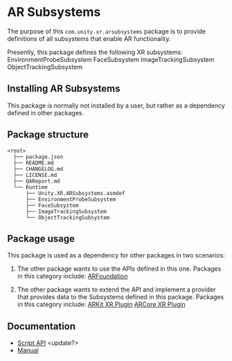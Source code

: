 # AR Subsystems

The purpose of this `com.unity.xr.arsubsystems` package is to provide definitions of all subsystems that enable AR functionality.

Presently, this package defines the following XR subsystems:
    EnvironmentProbeSubsystem
    FaceSubsystem
    ImageTrackingSubsystem
    ObjectTrackingSubsystem

## Installing AR Subsystems

This package is normally not installed by a user, but rather as a dependency defined in other packages.

## Package structure

```none
<root>
  ├── package.json
  ├── README.md
  ├── CHANGELOG.md
  ├── LICENSE.md
  ├── QAReport.md
  └── Runtime
      ├── Unity.XR.ARSubsystems.asmdef
      ├── EnvironmentProbeSubsystem
      ├── FaceSubsystem
      ├── ImageTrackingSubsystem
      └── ObjectTrackingSubsystem
```

## Package usage

This package is used as a dependency for other packages in two scenarios:

1. The other package wants to use the APIs defined in this one.  Packages in this category include:
[ARFoundation](https://docs.unity3d.com/Packages/com.unity.xr.arfoundation@1.0/)

1. The other package wants to extend the API and implement a provider that provides data to the Subsystems defined in this package.  Packages in this category include:
[ARKit XR Plugin](https://docs.unity3d.com/Packages/com.unity.xr.arkit@1.0/)
[ARCore XR Plugin](https://docs.unity3d.com/Packages/com.unity.xr.arcore@1.0/)

## Documentation

* [Script API](Runtime/) <update?>
* [Manual](Documentation~/com.unity.xr.arsubsystems.md)
